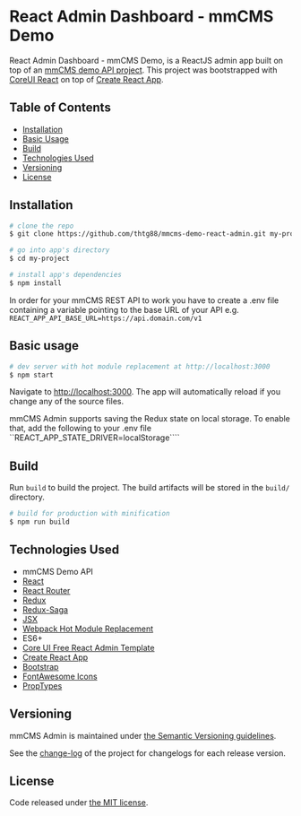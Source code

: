 # React Admin Dashboard - mmCMS Demo
React Admin Dashboard - mmCMS Demo, is a ReactJS admin app built on top of an [mmCMS demo API project](https://github.com/thtg88/mmcms-demo-api).
This project was bootstrapped with [CoreUI React](https://github.com/coreui/coreui-free-react-admin-template) on top of [Create React App](https://github.com/facebook/create-react-app).

## Table of Contents

* [Installation](#installation)
* [Basic Usage](#basic-usage)
* [Build](#build)
* [Technologies Used](#technologies-used)
* [Versioning](#versioning)
* [License](#license)

## Installation

``` bash
# clone the repo
$ git clone https://github.com/thtg88/mmcms-demo-react-admin.git my-project

# go into app's directory
$ cd my-project

# install app's dependencies
$ npm install
```
In order for your mmCMS REST API to work you have to create a .env file containing a variable pointing to the base URL of your API e.g. ```REACT_APP_API_BASE_URL=https://api.domain.com/v1```


## Basic usage

``` bash
# dev server with hot module replacement at http://localhost:3000
$ npm start
```

Navigate to [http://localhost:3000](http://localhost:3000). The app will automatically reload if you change any of the source files.

mmCMS Admin supports saving the Redux state on local storage. To enable that, add the following to your .env file ``REACT_APP_STATE_DRIVER=localStorage````

## Build

Run `build` to build the project. The build artifacts will be stored in the `build/` directory.

```bash
# build for production with minification
$ npm run build
```

## Technologies Used
- mmCMS Demo API
- [React](https://reactjs.org/)
- [React Router](https://www.npmjs.com/package/react-router)
- [Redux](https://redux.js.org/)
- [Redux-Saga](https://redux-saga.js.org/)
- [JSX](https://jsx.github.io/)
- [Webpack Hot Module Replacement](https://webpack.js.org/concepts/hot-module-replacement/)
- ES6+
- [Core UI Free React Admin Template](https://coreui.io/react/)
- [Create React App](https://github.com/facebook/create-react-app)
- [Bootstrap](https://getbootstrap.com/)
- [FontAwesome Icons](https://fontawesome.com/v4.7.0/icons/)
- [PropTypes](https://www.npmjs.com/package/prop-types)

## Versioning

mmCMS Admin is maintained under [the Semantic Versioning guidelines](http://semver.org/).

See the [change-log](https://github.com/thtg88/mmcms-admin/blob/master/CHANGELOG.md) of the project for changelogs for each release version.

## License

Code released under [the MIT license](LICENSE).

